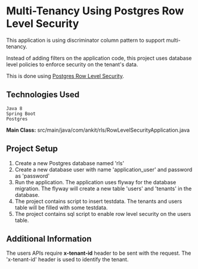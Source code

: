 # Multi-Tenancy Using Postgres Row Level Security
This application is using discriminator column pattern to support multi-tenancy. 

Instead of adding filters on the application code, this project uses database level policies to enforce security on the tenant's data. 

This is done using [Postgres Row Level Security](https://www.postgresql.org/docs/current/ddl-rowsecurity.html).

## Technologies Used
    Java 8
    Spring Boot
    Postgres

**Main Class:** src/main/java/com/ankit/rls/RowLevelSecurityApplication.java

## Project Setup
1. Create a new Postgres database named 'rls'
2. Create a new database user with name 'application_user' and password as 'password'
3. Run the application. The application uses flyway for the database migration. The flyway will create a new table 'users' and 'tenants' in the database. 
4. The project contains script to insert testdata. The tenants and users table will be filled with some testdata.
5. The project contains sql script to enable row level security on the users table.

## Additional Information
The users APIs require **x-tenant-id** header to be sent with the request. The 'x-tenant-id' header is used to identify the tenant.